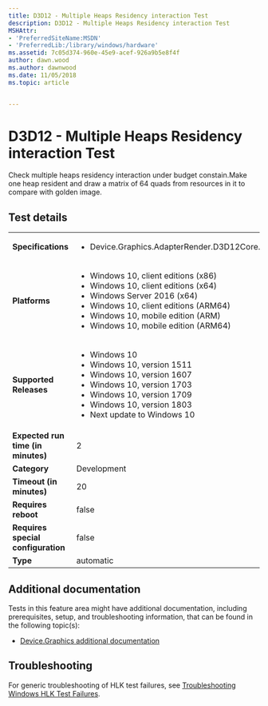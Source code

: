 ```yaml
---
title: D3D12 - Multiple Heaps Residency interaction Test
description: D3D12 - Multiple Heaps Residency interaction Test
MSHAttr:
- 'PreferredSiteName:MSDN'
- 'PreferredLib:/library/windows/hardware'
ms.assetid: 7c05d374-960e-45e9-acef-926a9b5e8f4f
author: dawn.wood
ms.author: dawnwood
ms.date: 11/05/2018
ms.topic: article


---
```


# <span id="p_hlk_test.cb84a9f3-e978-4501-8094-bfacfae49a72"></span>D3D12 - Multiple Heaps Residency interaction Test


Check multiple heaps residency interaction under budget constain.Make one heap resident and draw a matrix of 64 quads from resources in it to compare with golden image.

## Test details

|||
|---|---|
| **Specifications**  | <ul><li>Device.Graphics.AdapterRender.D3D12Core.CoreRequirement</li></ul> |  
| **Platforms**   | <ul><li>Windows 10, client editions (x86)</li><li>Windows 10, client editions (x64)</li><li>Windows Server 2016 (x64)</li><li>Windows 10, client editions (ARM64)</li><li>Windows 10, mobile edition (ARM)</li><li>Windows 10, mobile edition (ARM64)</li></ul> |
| **Supported Releases** | <ul><li>Windows 10</li><li>Windows 10, version 1511</li><li>Windows 10, version 1607</li><li>Windows 10, version 1703</li><li>Windows 10, version 1709</li><li>Windows 10, version 1803</li><li>Next update to Windows 10</li></ul> |
|**Expected run time (in minutes)**| 2 |
|**Category**| Development |
|**Timeout (in minutes)**| 20 |
|**Requires reboot**| false |
|**Requires special configuration**| false |
|**Type**| automatic |



## <span id="Additional_documentation"></span><span id="additional_documentation"></span><span id="ADDITIONAL_DOCUMENTATION"></span>Additional documentation


Tests in this feature area might have additional documentation, including prerequisites, setup, and troubleshooting information, that can be found in the following topic(s):

-   [Device.Graphics additional documentation](device-graphics-additional-documentation.md)

## <span id="Troubleshooting"></span><span id="troubleshooting"></span><span id="TROUBLESHOOTING"></span>Troubleshooting


For generic troubleshooting of HLK test failures, see [Troubleshooting Windows HLK Test Failures](../user/troubleshooting-windows-hlk-test-failures.md).










